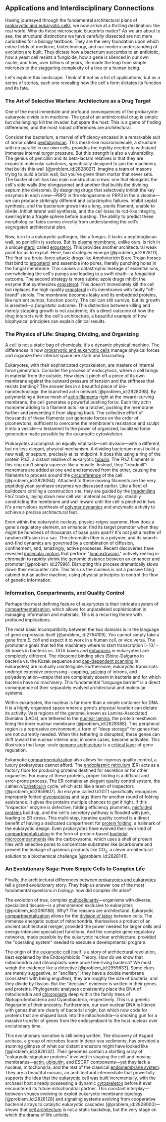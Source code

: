 ## Applications and Interdisciplinary Connections

Having journeyed through the fundamental architectural plans of [prokaryotic and eukaryotic cells](@article_id:137998), we now arrive at a thrilling destination: the real world. Why do these microscopic blueprints matter? As we are about to see, the structural distinctions we have carefully dissected are not mere curiosities for a biology textbook. They are the very foundation upon which entire fields of medicine, biotechnology, and our modern understanding of evolution are built. They dictate how a bacterium succumbs to an antibiotic, how a yeast cell resists a fungicide, how a gene is silenced in our own nuclei, and how, over billions of years, life made the leap from simple microbes to the staggering complexity of a tree or a human being.

Let's explore this landscape. Think of it not as a list of applications, but as a series of stories, each one revealing how the cell's form dictates its function and its fate.

### The Art of Selective Warfare: Architecture as a Drug Target

One of the most immediate and profound consequences of the prokaryote-eukaryote divide is in medicine. The goal of an antimicrobial drug is simple but challenging: kill the invader, but spare the host. This is a game of finding differences, and the most robust differences are architectural.

Consider the bacterium, a marvel of efficiency encased in a remarkable suit of armor called [peptidoglycan](@article_id:146596). This mesh-like macromolecule, a structure with no parallel in our own cells, provides the rigidity needed to withstand immense internal turgor pressure. But this strength is also a vulnerability. The genius of penicillin and its beta-lactam relatives is that they are exquisite molecular saboteurs, specifically designed to jam the machinery that builds this wall [@problem_id:2828027]. Imagine a team of masons trying to build a brick wall, but you’ve given them mortar that never sets. The bacterial cell has two main construction crews: one that elongates the cell's side walls (the elongasome) and another that builds the dividing septum (the divisome). By designing drugs that selectively inhibit the key enzymes in each crew—PBP2 in the elongasome or PBP3 in the divisome—we can produce strikingly different and catastrophic failures. Inhibit septal synthesis, and the bacterium grows into a long, sterile filament, unable to divide. Inhibit lateral wall synthesis, and the cell loses its rod-like integrity, swelling into a fragile sphere before bursting. The ability to predict these morphological fates comes directly from understanding the cell's segregated architectural plan.

Now, turn to a eukaryotic pathogen, like a fungus. It lacks a peptidoglycan wall, so penicillin is useless. But its [plasma membrane](@article_id:144992), unlike ours, is rich in a unique [sterol](@article_id:172693) called [ergosterol](@article_id:170294). This provides another architectural weak point for us to exploit. Here, two strategies emerge [@problem_id:2828111]. The first is a brute-force attack: drugs like Amphotericin B are Trojan horses that bind to [ergosterol](@article_id:170294) and assemble into pores, literally punching holes in the fungal membrane. This causes a catastrophic leakage of essential ions, overwhelming the cell's pumps and leading to a swift death—a *fungicidal* outcome. The second strategy is more subtle: azole drugs inhibit the enzyme that synthesizes [ergosterol](@article_id:170294). This doesn’t immediately kill the cell but replaces the high-quality [ergosterol](@article_id:170294) in its membranes with faulty "off-brand" sterols. The membrane becomes leaky and its embedded proteins, like nutrient pumps, function poorly. The cell can still survive, but its growth is arrested—a *fungistatic* outcome. This distinction between killing and merely stopping growth is not academic; it’s a direct outcome of how the drug interacts with the cell's architecture, a beautiful example of how biophysical principles can explain clinical results.

### The Physics of Life: Shaping, Dividing, and Organizing

A cell is not a static bag of chemicals; it's a dynamic physical machine. The differences in how [prokaryotic and eukaryotic cells](@article_id:137998) manage physical forces and organize their internal space are stark and fascinating.

Eukaryotes, with their sophisticated cytoskeleton, are masters of internal force generation. Consider the process of endocytosis, where a cell brings in material from the outside. How does it pinch off a piece of its own membrane against the outward pressure of tension and the stiffness that resists bending? The answer lies in a beautiful piece of bio-nanotechnology: the branched actin network [@problem_id:2828098]. By polymerizing a dense mesh of [actin filaments](@article_id:147309) right at the inward-curving membrane, the cell generates a powerful pushing force. Each tiny actin monomer adding to a filament acts like a ratchet, pushing the membrane further and preventing it from slipping back. The collective effort of thousands of these filaments can generate forces on the order of piconewtons, sufficient to overcome the membrane's resistance and sculpt it into a vesicle—a testament to the power of organized, localized force generation made possible by the eukaryotic cytoskeleton.

Prokaryotes accomplish an equally vital task—cell division—with a different, but no less elegant, physical mechanism. A dividing bacterium must build a new wall, or septum, precisely at its midpoint. It does this using a ring of the protein FtsZ, a distant relative of eukaryotic [tubulin](@article_id:142197). The FtsZ filaments in this ring don't simply squeeze like a muscle. Instead, they "treadmill": monomers are added at one end and removed from the other, causing the filaments to process around the [circumference](@article_id:263108) of the cell [@problem_id:2828064]. Attached to these moving filaments are the very peptidoglycan synthase enzymes we discussed earlier. Like a fleet of bulldozers circling a construction site, they are guided by the [treadmilling](@article_id:143948) FtsZ tracks, laying down new cell wall material as they go, steadily constricting the membrane and wall inward until the cell is pinched in two. It's a marvelous synthesis of [polymer dynamics](@article_id:146491) and enzymatic activity to achieve a precise architectural feat.

Even within the eukaryotic nucleus, physics reigns supreme. How does a gene's regulatory element, an enhancer, find its target promoter when they might be hundreds of thousands of base pairs apart? It's not just a matter of random diffusion in a sac. The chromatin fiber is a polymer, and its search-and-find dynamics are governed by a combination of diffusion, confinement, and, amazingly, active processes. Recent discoveries have revealed [molecular motors](@article_id:150801) that perform "[loop extrusion](@article_id:147424)," actively reeling in chromatin to rapidly shrink the genomic distance between an enhancer and promoter [@problem_id:27996]. Disrupting this process dramatically slows down their encounter rate. This tells us the nucleus is not a passive filing cabinet but an active machine, using physical principles to control the flow of genetic information.

### Information, Compartments, and Quality Control

Perhaps the most defining feature of eukaryotes is their intricate system of [compartmentalization](@article_id:270334), which allows for unparalleled sophistication in managing information and materials. This is a recurring theme with profound implications.

The most basic incompatibility between the two domains is in the language of gene expression itself [@problem_id:2764109]. You cannot simply take a gene from *E. coli* and expect it to work in a human cell, or vice versa. The promoter signals that tell the machinery where to start transcription ($-10/-35$ boxes in bacteria vs. TATA boxes and [enhancers](@article_id:139705) in eukaryotes) are completely different. The ribosome binding sites (Shine-Dalgarno in bacteria vs. the Kozak sequence and [cap-dependent scanning](@article_id:176738) in eukaryotes) are mutually unintelligible. Furthermore, eukaryotic transcripts undergo extensive processing—capping, [splicing](@article_id:260789) of introns, and polyadenylation—steps that are completely absent in bacteria and for which bacteria have no machinery. This fundamental "language barrier" is a direct consequence of their separately evolved architectural and molecular systems.

Within eukaryotes, the nucleus is far more than a simple container for DNA. It is a highly organized space where a gene's physical location can dictate its activity. Vast regions of the genome, known as Lamina-Associated Domains (LADs), are tethered to the [nuclear lamina](@article_id:138240), the protein meshwork lining the inner nuclear membrane [@problem_id:2828088]. This peripheral region is a repressive environment, a form of "deep storage" for genes that are not currently needed. When this tethering is disrupted, these genes can drift toward the nuclear interior and, in some cases, become activated. This illustrates that large-scale [genome architecture](@article_id:266426) is a [critical layer](@article_id:187241) of gene regulation.

Eukaryotic [compartmentalization](@article_id:270334) also allows for rigorous quality control, a luxury prokaryotes cannot afford. The [endoplasmic reticulum](@article_id:141829) (ER) acts as a factory floor for producing proteins destined for secretion or for other organelles. For many of these proteins, proper folding is a difficult and error-prone process. The ER contains an elegant quality control system, the calnexin/[calreticulin](@article_id:202808) cycle, which acts like a team of inspectors [@problem_id:2959807]. An enzyme called UGGT1 specifically recognizes improperly folded [glycoproteins](@article_id:170695) and tags them for another round of folding assistance. It gives the proteins multiple chances to get it right. If this "inspector" enzyme is defective, folding efficiency plummets, [misfolded proteins](@article_id:191963) build up, and the cell's secretory pathway is flooded with junk, leading to ER stress. This multi-step, iterative quality control is a direct benefit of having a dedicated compartment for [protein folding](@article_id:135855), a hallmark of the eukaryotic design. Even prokaryotes have evolved their own kind of [compartmentalization](@article_id:270334) in the form of protein-based [bacterial microcompartments](@article_id:175415) like the carboxysome, which uses a shell of protein tiles with selective pores to concentrate substrates like bicarbonate and prevent the leakage of gaseous products like $\text{CO}_2$, a clever architectural solution to a biochemical challenge [@problem_id:2828141].

### An Evolutionary Saga: From Simple Cells to Complex Life

Finally, the architectural differences between [prokaryotes and eukaryotes](@article_id:193894) tell a grand evolutionary story. They help us answer one of the most fundamental questions in biology: how did complex life arise?

The evolution of true, complex [multicellularity](@article_id:145143)—organisms with diverse, specialized tissues—is a phenomenon exclusive to eukaryotes [@problem_id:2090188]. Why? The reasons are architectural. Eukaryotic [compartmentalization](@article_id:270334) allows for the [division of labor](@article_id:189832) between cells. The immense energetic output of mitochondria, themselves a product of an ancient architectural merger, provided the power needed for larger cells and energy-intensive specialized functions. And the complex gene regulatory networks, made possible by the eukaryotic nuclear architecture, provided the "operating system" needed to execute a developmental program.

The origin of the [eukaryotic cell](@article_id:170077) itself is a story of architectural revolution, best explained by the Endosymbiotic Theory. How do we know that mitochondria and chloroplasts were once free-living bacteria? We must weigh the evidence like a detective [@problem_id:2959833]. Some clues are merely suggestive, or "ancillary": they have a double membrane (consistent with being engulfed), they are roughly the size of bacteria, and they divide by fission. But the "decisive" evidence is written in their genes and proteins. Phylogenetic analyses consistently place the DNA of mitochondria and [chloroplasts](@article_id:150922) deep within the family trees of Alphaproteobacteria and Cyanobacteria, respectively. This is a genetic fingerprint of their ancestry. Furthermore, our own nuclear DNA is littered with genes that are clearly of bacterial origin, but which now code for proteins that are shipped back into the mitochondria—a smoking gun for a massive transfer of genes from the endosymbiont to the host nucleus over evolutionary time.

This evolutionary narrative is still being written. The discovery of Asgard archaea, a group of microbes found in deep-sea sediments, has provided a stunning glimpse of what our distant ancestors might have looked like [@problem_id:2828132]. Their genomes contain a startling array of "eukaryotic signature proteins" involved in shaping the cell and moving membranes—[actin](@article_id:267802), [ubiquitin](@article_id:173893), and ESCRT components—yet they lack a nucleus, mitochondria, and the rest of the classical [endomembrane system](@article_id:136518). They are a beautiful mosaic, an architectural intermediate that powerfully supports the idea that the [eukaryotic cell](@article_id:170077) was built incrementally, with the archaeal host already possessing a dynamic [cytoskeleton](@article_id:138900) before it ever encountered its future mitochondrial partner. This constant interplay—between viruses evolving to exploit eukaryotic membrane topology [@problem_id:2828128] and signaling systems evolving from cooperative bacterial arrays to catalytic eukaryotic cascades [@problem_id:2828000]—shows that [cell architecture](@article_id:152660) is not a static backdrop, but the very stage on which the drama of life unfolds.